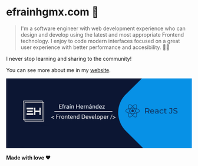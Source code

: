 # efrainhgmx.com 🚀
> I'm a software engineer with web development experience who can design and develop using the latest and most appropriate Frontend technology. I enjoy to code modern interfaces focused on a great user experience with better performance and accesibility. 👨‍💻

I never stop learning and sharing to the community!



You can see more about me in my [website](https://efrainhgmx.com "link").

![Efrain Hernandez Frontend Developer](./assets/img/base-react.png)

**Made with love ❤**